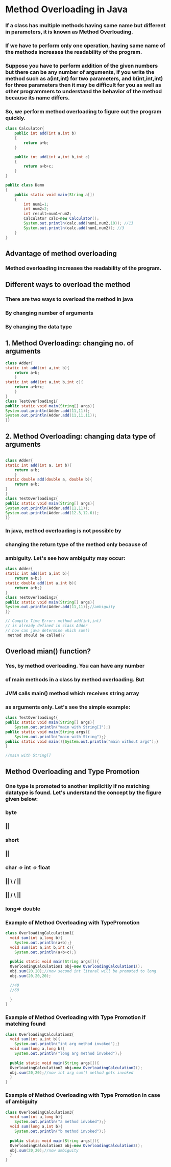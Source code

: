 # Method Overloading in Java

### If a class has multiple methods having same name but different in parameters, it is known as Method Overloading.

### If we have to perform only one operation, having same name of the methods increases the readability of the program.

### Suppose you have to perform addition of the given numbers but there can be any number of arguments, if you write the method such as a(int,int) for two parameters, and b(int,int,int) for three parameters then it may be difficult for you as well as other programmers to understand the behavior of the method because its name differs.

### So, we perform method overloading to figure out the program quickly.


```java
class Calculator{
    public int add(int a,int b)
    {
        return a+b;
    }

    public int add(int a,int b,int c)
    {
        return a+b+c;
    }
}

public class Demo
{
    public static void main(String a[])
    {
        int num1=1;
        int num2=2;
        int result=num1+num2;
        Calculator calc=new Calculator();
        System.out.println(calc.add(num1,num2,10)); //13
        System.out.println(calc.add(num1,num2)); //3
    }
}


```


## Advantage of method overloading
### Method overloading increases the readability of the program.

## Different ways to overload the method
### There are two ways to overload the method in java

### By changing number of arguments
### By changing the data type

## 1. Method Overloading: changing no. of arguments

```java
class Adder{  
static int add(int a,int b){
    return a+b;
    }  
static int add(int a,int b,int c){
    return a+b+c;
    }  
}  
class TestOverloading1{  
public static void main(String[] args){  
System.out.println(Adder.add(11,11));  
System.out.println(Adder.add(11,11,11));  
}}  
```

## 2. Method Overloading: changing data type of arguments

```java

class Adder{  
static int add(int a, int b){
    return a+b;
    }  
static double add(double a, double b){
    return a+b;
}  
}  
class TestOverloading2{  
public static void main(String[] args){  
System.out.println(Adder.add(11,11));  
System.out.println(Adder.add(12.3,12.6));  
}}  
```


### In java, method overloading is not possible by
### changing the return type of the method only because of
###  ambiguity. Let's see how ambiguity may occur:

```java
class Adder{  
static int add(int a,int b){
    return a+b;}  
static double add(int a,int b){
    return a+b;}  
}  
class TestOverloading3{  
public static void main(String[] args){  
System.out.println(Adder.add(11,11));//ambiguity  
}}  

// Compile Time Error: method add(int,int) 
// is already defined in class Adder
// how can java determine which sum()
 method should be called??
```

## Overload mian() function?

### Yes, by method overloading. You can have any number
### of main methods in a class by method overloading. But
### JVM calls main() method which receives string array 
### as arguments only. Let's see the simple example:

```java
class TestOverloading4{  
public static void main(String[] args){
    System.out.println("main with String[]");}  
public static void main(String args){
    System.out.println("main with String");}  
public static void main(){System.out.println("main without args");}  
}  

//main with String[]
```

## Method Overloading and Type Promotion

### One type is promoted to another implicitly if no matching datatype is found. Let's understand the concept by the figure given below:




###                     byte
###                      ||
###                     short
###                      ||
###             char => int => float
###                      || \ /  ||
###                      || / \   ||     
###                     long=> double

### Example of Method Overloading with TypePromotion

```java
class OverloadingCalculation1{  
  void sum(int a,long b){
    System.out.println(a+b);}  
  void sum(int a,int b,int c){
    System.out.println(a+b+c);}  
  
  public static void main(String args[]){  
  OverloadingCalculation1 obj=new OverloadingCalculation1();  
  obj.sum(20,20);//now second int literal will be promoted to long  
  obj.sum(20,20,20);  

  //40
  //60
  
  }  
}  
```



### Example of Method Overloading with Type Promotion if matching found



```java
class OverloadingCalculation2{  
  void sum(int a,int b){
    System.out.println("int arg method invoked");}  
  void sum(long a,long b){
    System.out.println("long arg method invoked");}  
  
  public static void main(String args[]){  
  OverloadingCalculation2 obj=new OverloadingCalculation2();  
  obj.sum(20,20);//now int arg sum() method gets invoked  
  }  
}  
```


### Example of Method Overloading with Type Promotion in case of ambiguity


```java
class OverloadingCalculation3{  
  void sum(int a,long b){
    System.out.println("a method invoked");}  
  void sum(long a,int b){
    System.out.println("b method invoked");}  
  
  public static void main(String args[]){  
  OverloadingCalculation3 obj=new OverloadingCalculation3();  
  obj.sum(20,20);//now ambiguity  
  }  
}  

```
